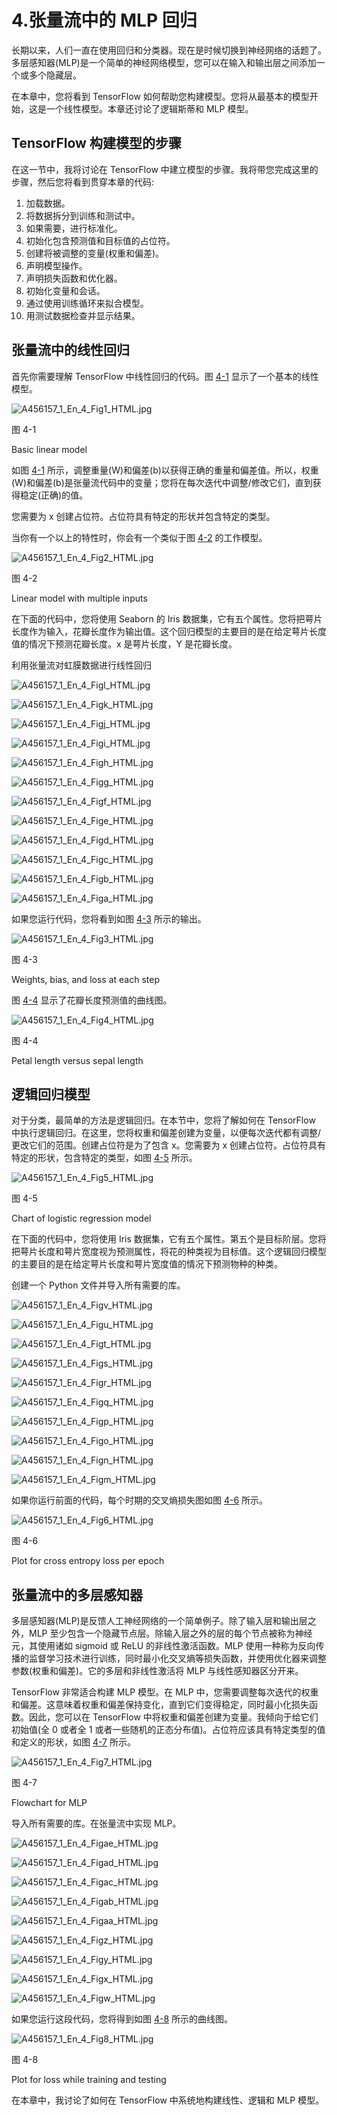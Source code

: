 # 4.张量流中的 MLP 回归

长期以来，人们一直在使用回归和分类器。现在是时候切换到神经网络的话题了。多层感知器(MLP)是一个简单的神经网络模型，您可以在输入和输出层之间添加一个或多个隐藏层。

在本章中，您将看到 TensorFlow 如何帮助您构建模型。您将从最基本的模型开始，这是一个线性模型。本章还讨论了逻辑斯蒂和 MLP 模型。

## TensorFlow 构建模型的步骤

在这一节中，我将讨论在 TensorFlow 中建立模型的步骤。我将带您完成这里的步骤，然后您将看到贯穿本章的代码:

1.  加载数据。
2.  将数据拆分到训练和测试中。
3.  如果需要，进行标准化。
4.  初始化包含预测值和目标值的占位符。
5.  创建将被调整的变量(权重和偏差)。
6.  声明模型操作。
7.  声明损失函数和优化器。
8.  初始化变量和会话。
9.  通过使用训练循环来拟合模型。
10.  用测试数据检查并显示结果。

## 张量流中的线性回归

首先你需要理解 TensorFlow 中线性回归的代码。图 [4-1](#Fig1) 显示了一个基本的线性模型。

![A456157_1_En_4_Fig1_HTML.jpg](img/A456157_1_En_4_Fig1_HTML.jpg)

图 4-1

Basic linear model

如图 [4-1](#Fig1) 所示，调整重量(W)和偏差(b)以获得正确的重量和偏差值。所以，权重(W)和偏差(b)是张量流代码中的变量；您将在每次迭代中调整/修改它们，直到获得稳定(正确)的值。

您需要为 x 创建占位符。占位符具有特定的形状并包含特定的类型。

当你有一个以上的特性时，你会有一个类似于图 [4-2](#Fig2) 的工作模型。

![A456157_1_En_4_Fig2_HTML.jpg](img/A456157_1_En_4_Fig2_HTML.jpg)

图 4-2

Linear model with multiple inputs

在下面的代码中，您将使用 Seaborn 的 Iris 数据集，它有五个属性。您将把萼片长度作为输入，花瓣长度作为输出值。这个回归模型的主要目的是在给定萼片长度值的情况下预测花瓣长度。x 是萼片长度，Y 是花瓣长度。

利用张量流对虹膜数据进行线性回归

![A456157_1_En_4_Figl_HTML.jpg](img/A456157_1_En_4_Figl_HTML.jpg)

![A456157_1_En_4_Figk_HTML.jpg](img/A456157_1_En_4_Figk_HTML.jpg)

![A456157_1_En_4_Figj_HTML.jpg](img/A456157_1_En_4_Figj_HTML.jpg)

![A456157_1_En_4_Figi_HTML.jpg](img/A456157_1_En_4_Figi_HTML.jpg)

![A456157_1_En_4_Figh_HTML.jpg](img/A456157_1_En_4_Figh_HTML.jpg)

![A456157_1_En_4_Figg_HTML.jpg](img/A456157_1_En_4_Figg_HTML.jpg)

![A456157_1_En_4_Figf_HTML.jpg](img/A456157_1_En_4_Figf_HTML.jpg)

![A456157_1_En_4_Fige_HTML.jpg](img/A456157_1_En_4_Fige_HTML.jpg)

![A456157_1_En_4_Figd_HTML.jpg](img/A456157_1_En_4_Figd_HTML.jpg)

![A456157_1_En_4_Figc_HTML.jpg](img/A456157_1_En_4_Figc_HTML.jpg)

![A456157_1_En_4_Figb_HTML.jpg](img/A456157_1_En_4_Figb_HTML.jpg)

![A456157_1_En_4_Figa_HTML.jpg](img/A456157_1_En_4_Figa_HTML.jpg)

如果您运行代码，您将看到如图 [4-3](#Fig3) 所示的输出。

![A456157_1_En_4_Fig3_HTML.jpg](img/A456157_1_En_4_Fig3_HTML.jpg)

图 4-3

Weights, bias, and loss at each step

图 [4-4](#Fig4) 显示了花瓣长度预测值的曲线图。

![A456157_1_En_4_Fig4_HTML.jpg](img/A456157_1_En_4_Fig4_HTML.jpg)

图 4-4

Petal length versus sepal length

## 逻辑回归模型

对于分类，最简单的方法是逻辑回归。在本节中，您将了解如何在 TensorFlow 中执行逻辑回归。在这里，您将权重和偏差创建为变量，以便每次迭代都有调整/更改它们的范围。创建占位符是为了包含 x。您需要为 x 创建占位符。占位符具有特定的形状，包含特定的类型，如图 [4-5](#Fig5) 所示。

![A456157_1_En_4_Fig5_HTML.jpg](img/A456157_1_En_4_Fig5_HTML.jpg)

图 4-5

Chart of logistic regression model

在下面的代码中，您将使用 Iris 数据集，它有五个属性。第五个是目标阶层。您将把萼片长度和萼片宽度视为预测属性，将花的种类视为目标值。这个逻辑回归模型的主要目的是在给定萼片长度和萼片宽度值的情况下预测物种的种类。

创建一个 Python 文件并导入所有需要的库。

![A456157_1_En_4_Figv_HTML.jpg](img/A456157_1_En_4_Figv_HTML.jpg)

![A456157_1_En_4_Figu_HTML.jpg](img/A456157_1_En_4_Figu_HTML.jpg)

![A456157_1_En_4_Figt_HTML.jpg](img/A456157_1_En_4_Figt_HTML.jpg)

![A456157_1_En_4_Figs_HTML.jpg](img/A456157_1_En_4_Figs_HTML.jpg)

![A456157_1_En_4_Figr_HTML.jpg](img/A456157_1_En_4_Figr_HTML.jpg)

![A456157_1_En_4_Figq_HTML.jpg](img/A456157_1_En_4_Figq_HTML.jpg)

![A456157_1_En_4_Figp_HTML.jpg](img/A456157_1_En_4_Figp_HTML.jpg)

![A456157_1_En_4_Figo_HTML.jpg](img/A456157_1_En_4_Figo_HTML.jpg)

![A456157_1_En_4_Fign_HTML.jpg](img/A456157_1_En_4_Fign_HTML.jpg)

![A456157_1_En_4_Figm_HTML.jpg](img/A456157_1_En_4_Figm_HTML.jpg)

如果你运行前面的代码，每个时期的交叉熵损失图如图 [4-6](#Fig6) 所示。

![A456157_1_En_4_Fig6_HTML.jpg](img/A456157_1_En_4_Fig6_HTML.jpg)

图 4-6

Plot for cross entropy loss per epoch

## 张量流中的多层感知器

多层感知器(MLP)是反馈人工神经网络的一个简单例子。除了输入层和输出层之外，MLP 至少包含一个隐藏节点层。除输入层之外的层的每个节点被称为神经元，其使用诸如 sigmoid 或 ReLU 的非线性激活函数。MLP 使用一种称为反向传播的监督学习技术进行训练，同时最小化交叉熵等损失函数，并使用优化器来调整参数(权重和偏差)。它的多层和非线性激活将 MLP 与线性感知器区分开来。

TensorFlow 非常适合构建 MLP 模型。在 MLP 中，您需要调整每次迭代的权重和偏差。这意味着权重和偏差保持变化，直到它们变得稳定，同时最小化损失函数。因此，您可以在 TensorFlow 中将权重和偏差创建为变量。我倾向于给它们初始值(全 0 或者全 1 或者一些随机的正态分布值)。占位符应该具有特定类型的值和定义的形状，如图 [4-7](#Fig7) 所示。

![A456157_1_En_4_Fig7_HTML.jpg](img/A456157_1_En_4_Fig7_HTML.jpg)

图 4-7

Flowchart for MLP

导入所有需要的库。在张量流中实现 MLP。

![A456157_1_En_4_Figae_HTML.jpg](img/A456157_1_En_4_Figae_HTML.jpg)

![A456157_1_En_4_Figad_HTML.jpg](img/A456157_1_En_4_Figad_HTML.jpg)

![A456157_1_En_4_Figac_HTML.jpg](img/A456157_1_En_4_Figac_HTML.jpg)

![A456157_1_En_4_Figab_HTML.jpg](img/A456157_1_En_4_Figab_HTML.jpg)

![A456157_1_En_4_Figaa_HTML.jpg](img/A456157_1_En_4_Figaa_HTML.jpg)

![A456157_1_En_4_Figz_HTML.jpg](img/A456157_1_En_4_Figz_HTML.jpg)

![A456157_1_En_4_Figy_HTML.jpg](img/A456157_1_En_4_Figy_HTML.jpg)

![A456157_1_En_4_Figx_HTML.jpg](img/A456157_1_En_4_Figx_HTML.jpg)

![A456157_1_En_4_Figw_HTML.jpg](img/A456157_1_En_4_Figw_HTML.jpg)

如果您运行这段代码，您将得到如图 [4-8](#Fig8) 所示的曲线图。

![A456157_1_En_4_Fig8_HTML.jpg](img/A456157_1_En_4_Fig8_HTML.jpg)

图 4-8

Plot for loss while training and testing

在本章中，我讨论了如何在 TensorFlow 中系统地构建线性、逻辑和 MLP 模型。